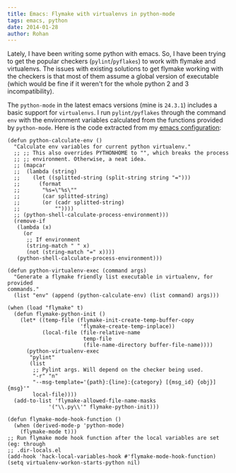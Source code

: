 ```yaml
---
title: Emacs: Flymake with virtualenvs in python-mode
tags: emacs, python
date: 2014-01-28
author: Rohan
---
```


Lately, I have been writing some python with emacs. So, I have been trying to
get the popular checkers (`pylint`/`pyflakes`) to work with flymake and
virtualenvs. The issues with existing solutions to get flymake working with the
checkers is that most of them assume a global version of executable (which would
be fine if it weren't for the whole python 2 and 3 incompatibility).

The `python-mode` in the latest emacs versions (mine is `24.3.1`) includes a
basic support for `virtualenvs`. I run `pylint/pyflakes` through the command
`env` with the environment variables calculated from the functions provided by
`python-mode`. Here is the code extracted from my
[emacs configuration](https://github.com/crodjer/configs/blob/master/.emacs):

```elisp
(defun python-calculate-env ()
  "Calculate env variables for current python virtualenv."
  ;; ;; This also overrides PYTHONHOME to "", which breaks the process
  ;; ;; environment. Otherwise, a neat idea.
  ;; (mapcar
  ;;  (lambda (string)
  ;;    (let ((splitted-string (split-string string "=")))
  ;;      (format
  ;;       "%s=\"%s\""
  ;;       (car splitted-string)
  ;;       (or (cadr splitted-string)
  ;;           ""))))
  ;; (python-shell-calculate-process-environment)))
  (remove-if
   (lambda (x)
     (or
      ;; If environment
      (string-match " " x)
      (not (string-match "=" x))))
   (python-shell-calculate-process-environment)))

(defun python-virtualenv-exec (command args)
  "Generate a flymake friendly list executable in virtualenv, for provided
commands."
  (list "env" (append (python-calculate-env) (list command) args)))

(when (load "flymake" t)
  (defun flymake-python-init ()
    (let* ((temp-file (flymake-init-create-temp-buffer-copy
                       'flymake-create-temp-inplace))
           (local-file (file-relative-name
                        temp-file
                        (file-name-directory buffer-file-name))))
      (python-virtualenv-exec
       "pylint"
       (list
        ;; Pylint args. Will depend on the checker being used.
        "-r" "n"
        "--msg-template='{path}:{line}:{category} [{msg_id} {obj}] {msg}'"
        local-file))))
  (add-to-list 'flymake-allowed-file-name-masks
             '("\\.py\\'" flymake-python-init)))

(defun flymake-mode-hook-function ()
  (when (derived-mode-p 'python-mode)
    (flymake-mode t)))
;; Run flymake mode hook function after the local variables are set (eg: through
;; .dir-locals.el
(add-hook 'hack-local-variables-hook #'flymake-mode-hook-function)
(setq virtualenv-workon-starts-python nil)
```
